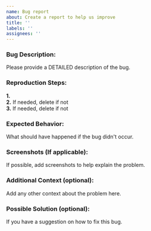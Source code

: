 ```yaml
---
name: Bug report
about: Create a report to help us improve
title: ''
labels: ''
assignees: ''
---
```


### Bug Description:
Please provide a DETAILED description of the bug.

### Reproduction Steps:    
**1.**    
**2.** If needed, delete if not    
**3.** If needed, delete if not

### Expected Behavior:
What should have happened if the bug didn't occur.

### Screenshots (If applicable):
If possible, add screenshots to help explain the problem.

### Additional Context (optional):
Add any other context about the problem here.

### Possible Solution (optional):
If you have a suggestion on how to fix this bug.

